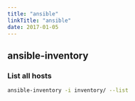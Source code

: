 ```yaml
---
title: "ansible"
linkTitle: "ansible"
date: 2017-01-05
---
```


## ansible-inventory

### List all hosts

```bash
ansible-inventory -i inventory/ --list
```
